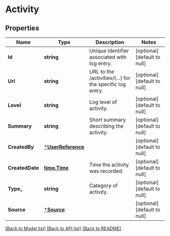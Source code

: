 # Activity

## Properties
Name | Type | Description | Notes
------------ | ------------- | ------------- | -------------
**Id** | **string** | Unique identifier associated with log entry. | [optional] [default to null]
**Url** | **string** | URL to the /activities/{...} for the specific log entry. | [optional] [default to null]
**Level** | **string** | Log level of activity. | [optional] [default to null]
**Summary** | **string** | Short summary describing the activity. | [optional] [default to null]
**CreatedBy** | [***UserReference**](UserReference.md) |  | [optional] [default to null]
**CreatedDate** | [**time.Time**](time.Time.md) | Time the activity was recorded. | [optional] [default to null]
**Type_** | **string** | Category of activity. | [optional] [default to null]
**Source** | [***Source**](Source.md) |  | [optional] [default to null]

[[Back to Model list]](../README.md#documentation-for-models) [[Back to API list]](../README.md#documentation-for-api-endpoints) [[Back to README]](../README.md)


